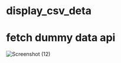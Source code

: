 # display_csv_deta
# fetch dummy data api
![Screenshot (12)](https://github.com/Rohit829118/display_csv_deta/assets/97936907/f14c82a0-f419-4f59-8761-c8b1acaaa347)
